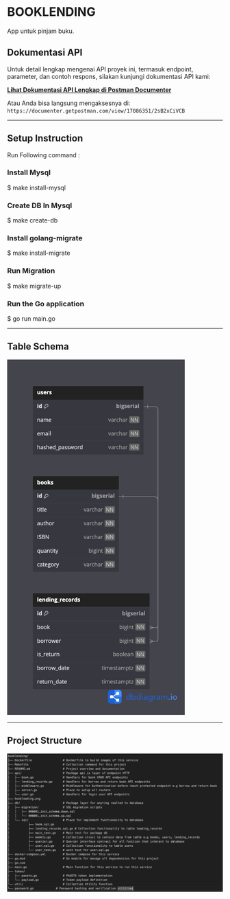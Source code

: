 # BOOKLENDING

App untuk pinjam buku.

## Dokumentasi API

Untuk detail lengkap mengenai API proyek ini, termasuk endpoint, parameter, dan contoh respons, silakan kunjungi dokumentasi API kami:

**[Lihat Dokumentasi API Lengkap di Postman Documenter](https://documenter.getpostman.com/view/17086351/2sB2xCiVCB)**

Atau Anda bisa langsung mengaksesnya di: `https://documenter.getpostman.com/view/17086351/2sB2xCiVCB`

---

## Setup Instruction
Run Following command :
### Install Mysql
$ make install-mysql
### Create DB In Mysql
$ make create-db
### Install golang-migrate
$ make install-migrate
### Run Migration
$ make migrate-up

### Run the Go application
$ go run main.go

---

## Table Schema
![Table (Schema Table)](bookleading.png)

---

## Project Structure
![Table (Schema Table)](Screenshot.png)